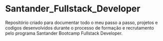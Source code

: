 # Santander_Fullstack_Developer
Repositório criado para documentar todo o meu passo a passo, projetos e codigos desenvolvidos durante o processo de formação e recrutamento pelo programa Santander Bootcamp Fullstack Developer.

